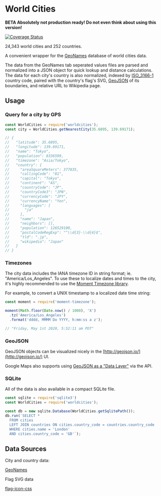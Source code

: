 # World Cities

__BETA Absolutely not production ready! Do not even think about using this version!__

[![Coverage Status](https://coveralls.io/repos/github/OpenDataFormats/worldcities/badge.svg?branch=master)](https://coveralls.io/github/OpenDataFormats/worldcities?branch=master)

24,343 world cities and 252 countries.

A convenient wrapper for the [GeoNames](https://www.geonames.org/) database of world cities data.

The data from the GeoNames tab seperated values files are parsed and normalized into a JSON object for quick lookup and distance calculations. The data for each city's country is also normalized, indexed by [ISO_3166-1](https://en.wikipedia.org/wiki/ISO_3166-1) country code, paired with the country's flag's SVG, [GeoJSON](https://geojson.org/) of its boundaries, and relative URL to Wikipedia page.

## Usage

### Query for a city by GPS

```javascript
const WorldCities = require('worldcities');
const city = WorldCities.getNearestCity(35.6895, 139.69171);

// {
//   "latitude": 35.6895,
//   "longitude": 139.69171,
//   "name": "Tokyo",
//   "population": 8336599,
//   "timezone": "Asia/Tokyo",
//   "country": {
//     "areaSquareMeters": 377835,
//     "callingCode": "81",
//     "capital": "Tokyo",
//     "continent": "AS",
//     "countryCode": "JP",
//     "countryCode3": "JPN",
//     "currencyCode": "JPY",
//     "currencyName": "Yen",
//     "languages": [
//       "ja"
//     ],
//     "name": "Japan",
//     "neighbors": [],
//     "population": 126529100,
//     "postalCodeRegExp": "^\\d{3}-\\d{4}$",
//     "tld": ".jp",
//     "wikipedia": "Japan"
//   }
// }
```

### Timezones

The city data includes the IANA timezone ID in string format; ie. "America/Los_Angeles". To use these to localize dates and times to the city, it's highly recommended to use the [Moment Timezone library](https://momentjs.com/timezone/).

For example, to convert a UNIX timestamp to a localized date time string:

```javascript
const moment = require('moment-timezone');

moment(Math.floor(Date.now() / 1000), 'X')
  .tz('America/Los_Angeles')
  .format('dddd, MMMM Do YYYY, h:mm:ss a z');

// "Friday, May 1st 2020, 5:52:11 am PDT"
```

### GeoJSON

GeoJSON objects can be visualized nicely in the [http://geojson.io/](http://geojson.io/) UI.

Google Maps also supports using [GeoJSON as a "Data Layer"](https://developers.google.com/maps/documentation/javascript/datalayer) via the API.

### SQLite

All of the data is also available in a compact SQLite file.

```javascript
const sqlite = require('sqlite3')
const WorldCities = require('worldcities');

const db = new sqlite.Database(WorldCities.getSqlitePath());
db.run(`SELECT *
  FROM cities
  LEFT JOIN countries ON cities.country_code = countries.country_code
  WHERE cities.name = 'London'
  AND cities.country_code = 'GB'`);
```

## Data Sources

City and country data:

[GeoNames](https://download.geonames.org/export/dump/)

Flag SVG data

[flag-icon-css](https://github.com/lipis/flag-icon-css)
